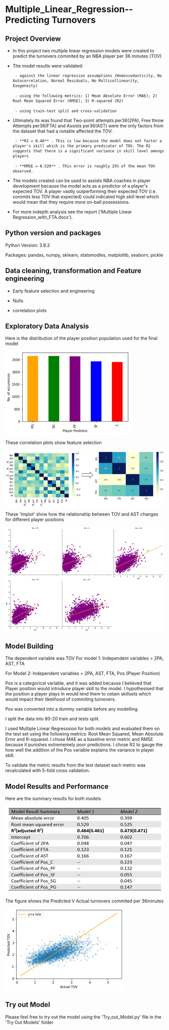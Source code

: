 # Multiple_Linear_Regression-- Predicting Turnovers 

## Project Overview
 - In this project two multiple linear regression models were created to predict the turnovers commited by an NBA player per 36 minutes (TOV)
 - The model results were validated:
 
        - against the linear regression assumptions (Homoscedasticity, No Autocorrelation, Normal Residuals, No Multicollinearity, Exogeneity)
        
        - using the following metrics: 1) Mean Absolute Error (MAE); 2) Root Mean Squared Error (RMSE); 3) R-squared (R2)
        
        - using train-test split and cross-validation 
        
 - Ultimately its was found that Two-point attempts per36(2PA), Free throw Attempts  per36(FTA) and Assists per36(AST)  were the only factors from the dataset that had a notable affected the TOV:
 
        - **R2 = 0.46** . This is low because the model does not factor a player's skill which is the primary predicator of TOV. The R2 suggests that there is a significant variance in skill level amongs players  
        
        - **RMSE = 0.529** . This error is roughly 25% of the mean TOV observed. 

- The models created can be used to assists NBA coaches in player development because the model acts as a predictor of a player's expected TOV. A player vastly outperforming their expected TOV (i.e. commits less TOV that expected) could indicated high skill level which would mean that they require more on-ball possessions.

- For more indepth analysis see the report ('Multiple Linear Regression_with_FTA.docx'). 

## Python version and packages 
Python Version: 3.8.3

Packages: pandas, numpy, sklearn, statsmodles, matplotlib, seaborn, pickle

## Data cleaning, transformation and Feature engineering
- Early feature selection and engineering

- Nulls

- correlation plots
## Exploratory Data Analysis
Here is the distribution of the player position population used for the final model

![](https://github.com/favourumeh/Multiple_Linear_Regression---Predicting-Turnovers-/blob/main/Images/Bar%20chart%20for%20player%20position%20population.png)

These correlation plots show feature selection

![](https://github.com/favourumeh/Multiple_Linear_Regression---Predicting-Turnovers-/blob/main/Images/Correlation%20plot.png)

These 'lmplot' show how the relationship between TOV and AST changes for different player positions

![](https://github.com/favourumeh/Multiple_Linear_Regression---Predicting-Turnovers-/blob/main/Images/lmplot%20for%20TOV%20v%20AST.png)

## Model Building 
The dependent variable was TOV
For model 1: Independent variables = 2PA, AST, FTA

For Model 2: Independent variables = 2PA, AST, FTA, Pos (Player Position)

Pos is a categorical variable, and it was added because I believed that Player position would introduce player skill to the model. I hypothesised that the position a player plays in would lend them to cetain skillsets which would impact their likelihood of commiting turnovers. 

Pos was converted into a dummy variable before any modelling.

I split the data into 80-20 train and tests split. 

I used Multiple Linear Regresssion for both models and evaluated them on the test set using the following metrics: Root Mean Squared, Mean Absolute Error and R-squared. I chose MAE as a baseline error metric and RMSE because it punishes extrememely poor predictions. I chose R2 to gauge the how well the addition of the Pos variable explains the variance in player skill.  

To validate the metric results from the test dataset each metric was recalculated with 5-fold cross validation. 


## Model Results and Performance 
Here are the summary results for both models 

![](https://github.com/favourumeh/Multiple_Linear_Regression---Predicting-Turnovers-/blob/main/Images/Model%20Summary%20result.png)

The figure shows the Predicted V Actual turnovers commited per 36minutes 

![](https://github.com/favourumeh/Multiple_Linear_Regression---Predicting-Turnovers-/blob/main/Images/Model%201--%20Predicted%20V%20Actual%20TOV.png)

## Try out Model 
Please feel free to try out the model using the 'Try_out_Model.py' file in the 'Try Out Models' folder
